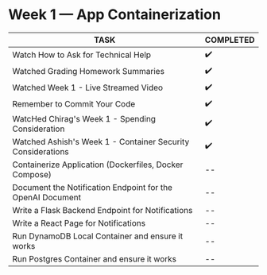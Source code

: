 # Week 1 — App Containerization


   
| TASK | COMPLETED |
|  --- |    ---    |
| Watch How to Ask for Technical Help | :heavy_check_mark: |
| Watched Grading Homework Summaries   |:heavy_check_mark:|
| Watched Week 1 - Live Streamed Video | :heavy_check_mark:|
| Remember to Commit Your Code |:heavy_check_mark: |
| WatcHed Chirag's Week 1 - Spending Consideration | :heavy_check_mark:|
| Watched Ashish's Week 1 - Container Security Considerations | :heavy_check_mark: |
| Containerize Application (Dockerfiles, Docker Compose) | -- |
| Document the Notification Endpoint for the OpenAI Document | -- |
| Write a Flask Backend Endpoint for Notifications | -- |
| Write a React Page for Notifications | -- |
| Run DynamoDB Local Container and ensure it works | -- |
| Run Postgres Container and ensure it works | -- |
